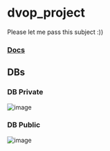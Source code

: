 # dvop_project
Please let me pass this subject :))

### [Docs](/docs/docs.yml)

## DBs

### DB Private
![image](https://user-images.githubusercontent.com/103755136/230916105-eb2e9efa-7374-45a3-9d5d-cd582e707b19.png)
### DB Public
![image](https://user-images.githubusercontent.com/103755136/230916524-ce8901ba-0257-41b6-9433-dfda1954fd9c.png)
